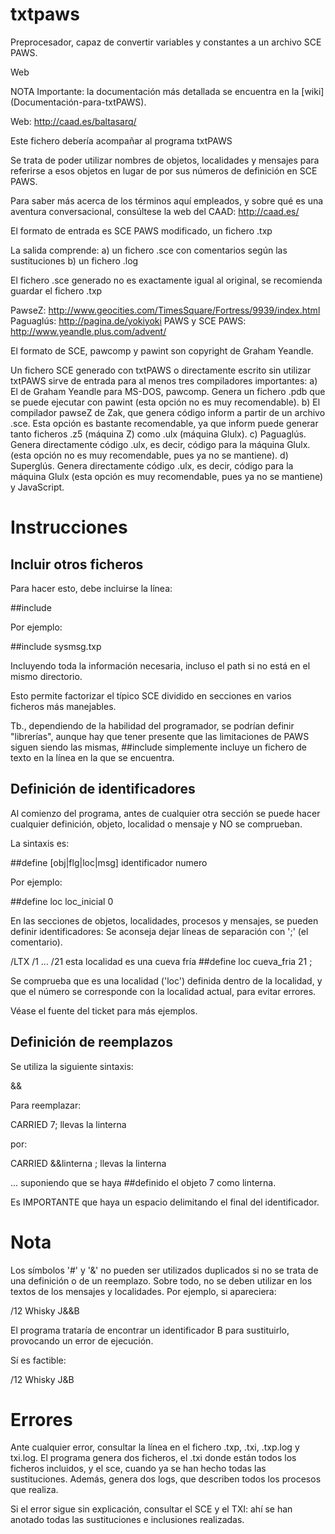 txtpaws
=======

Preprocesador, capaz de convertir variables y constantes a un archivo SCE PAWS.
<p>
<a hreg="http://www.caad.es/baltasarq/prys/txtpaws/">Web</a>
<p>
NOTA Importante: la documentación más detallada se encuentra en la [wiki](Documentación-para-txtPAWS).

Web: <a href="http://caad.es/baltasarq/">http://caad.es/baltasarq/</a>

Este fichero debería acompañar al programa txtPAWS

Se trata de poder utilizar nombres de objetos, localidades y mensajes para
referirse a esos objetos en lugar de por sus números de definición en
SCE PAWS.

Para saber más acerca de los términos aquí empleados, y sobre qué es una
aventura conversacional, consúltese la web del CAAD: http://caad.es/

El formato de entrada es SCE PAWS modificado, un fichero .txp

La salida comprende:
        a) un fichero .sce con comentarios según las sustituciones
        b) un fichero .log

El fichero .sce generado no es exactamente igual al original, se recomienda
guardar el fichero .txp

PawseZ:
        http://www.geocities.com/TimesSquare/Fortress/9939/index.html
Paguaglús:
        http://pagina.de/yokiyoki
PAWS y SCE PAWS:
        http://www.yeandle.plus.com/advent/

El formato de SCE, pawcomp y pawint son copyright de Graham Yeandle.

Un fichero SCE generado con txtPAWS o directamente escrito sin utilizar txtPAWS
sirve de entrada para al menos tres compiladores importantes:
        a) El de Graham Yeandle para MS-DOS, pawcomp. Genera un fichero .pdb que
se puede ejecutar con pawint (esta opción no es muy recomendable).
        b) El compilador pawseZ de Zak, que genera código inform a partir de un
archivo .sce. Esta opción es bastante recomendable, ya que inform puede generar
tanto ficheros .z5 (máquina Z) como .ulx (máquina Glulx).
        c) Paguaglús. Genera directamente código .ulx, es decir, código para la
máquina Glulx. (esta opción no es muy recomendable, pues ya no se mantiene).
        d) Superglús. Genera directamente código .ulx, es decir, código para la
máquina Glulx (esta opción es muy recomendable, pues ya no se mantiene) y JavaScript.

Instrucciones
=============

Incluir otros ficheros
----------------------

Para hacer esto, debe incluirse la línea:

##include <nomfich>

Por ejemplo:

##include sysmsg.txp

Incluyendo toda la información necesaria, incluso el path si no está en el mismo
directorio.

Esto permite factorizar el típico SCE dividido en secciones en varios ficheros
más manejables.

Tb., dependiendo de la habilidad del programador, se podrían definir "librerías",
aunque hay que tener presente que las limitaciones de PAWS siguen siendo las
mismas, ##include simplemente incluye un fichero de texto en la línea en la que
se encuentra.

Definición de identificadores
-----------------------------

Al comienzo del programa, antes de cualquier otra sección se puede hacer
cualquier definición, objeto, localidad o mensaje y NO se comprueban.

La sintaxis es:

##define [obj|flg|loc|msg] identificador numero

Por ejemplo:

##define loc loc_inicial 0

En las secciones de objetos, localidades, procesos y mensajes, se pueden definir identificadores:
Se aconseja dejar líneas de separación con ';' (el comentario).

/LTX
/1
...
/21
esta localidad es una cueva fría
##define loc cueva_fria 21
;

Se comprueba que es una localidad ('loc') definida dentro de la localidad, y que
el número se corresponde con la localidad actual, para evitar errores.

Véase el fuente del ticket para más ejemplos.

Definición de reemplazos
------------------------

Se utiliza la siguiente sintaxis:

&&

Para reemplazar:

CARRIED   7; llevas la linterna

por:

CARRIED  &&linterna ; llevas la linterna

... suponiendo que se haya ##definido el objeto 7 como linterna.

Es IMPORTANTE que haya un espacio delimitando el final del identificador.


Nota
=====

Los símbolos '#' y '&' no pueden ser utilizados duplicados si no se trata de una
definición o de un reemplazo. Sobre todo, no se deben utilizar en los textos
de los mensajes y localidades. Por ejemplo, si apareciera:

/12
Whisky J&&B

El programa trataría de encontrar un identificador B para sustituirlo, provocando
un error de ejecución.

Sí es factible:

/12
Whisky J&B


Errores
=======
Ante cualquier error, consultar la línea en el fichero .txp, .txi, .txp.log
y txi.log. El programa genera dos ficheros, el .txi donde están todos los
ficheros incluidos, y el sce, cuando ya se han hecho todas las sustituciones.
Además, genera dos logs, que describen todos los procesos que realiza.

Si el error sigue sin explicación, consultar el SCE y el TXI: ahí se han anotado
todas las sustituciones e inclusiones realizadas.
